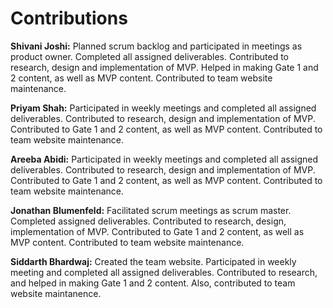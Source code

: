 <h1>Contributions</h1>
  
<b>Shivani Joshi:</b> Planned scrum backlog and participated in meetings as product owner.  Completed all assigned deliverables.  Contributed to research, design and implementation of MVP. Helped in making Gate 1 and 2 content, as well as MVP content. Contributed to team website maintenance.  

<b>Priyam Shah:</b> Participated in weekly meetings and completed all assigned deliverables.  Contributed to research, design and implementation of MVP.  Contributed to Gate 1 and 2 content, as well as MVP content. Contributed to team website maintenance.

<b>Areeba Abidi:</b>  Participated in weekly meetings and completed all assigned deliverables.  Contributed to research, design and implementation  of MVP.  Contributed to Gate 1 and 2 content, as well as MVP content. Contributed to team website maintenance. 

<b> Jonathan Blumenfeld:</b> Facilitated scrum meetings as scrum master. Completed assigned deliverables.  Contributed to research, design, implementation of MVP.   Contributed to Gate 1 and 2 content, as well as MVP content. Contributed to team website maintenance. 

<b>Siddarth Bhardwaj:</b> Created the team website. Participated in weekly meeting and completed all assigned deliverables. Contributed to research, and helped in making Gate 1 and 2 content. Also, contributed to team website maintanence. 
